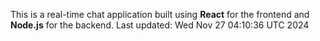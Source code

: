 This is a real-time chat application built using **React** for the frontend and **Node.js** for the backend.
Last updated: Wed Nov 27 04:10:36 UTC 2024

